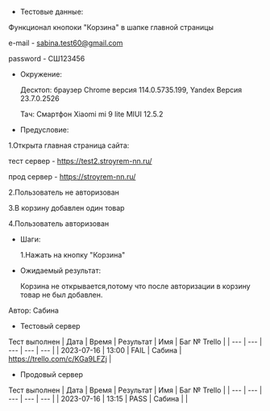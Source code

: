 * Тестовые данные:

 Функционал кнопоки "Корзина" в шапке главной страницы
 
 e-mail - sabina.test60@gmail.com
 
 password - СШ123456
 
 * Окружение: 

	Десктоп: браузер Chrome версия 114.0.5735.199, Yandex Версия 23.7.0.2526
	
	Тач: Cмартфон Xiaomi mi 9 lite MIUI 12.5.2
 
* Предусловие:

 1.Открыта главная страница сайта:
 
 тест сервер - https://test2.stroyrem-nn.ru/
 
 прод сервер - https://stroyrem-nn.ru/
 
 2.Пользователь не авторизован
 
 3.В корзину добавлен один товар
 
 4.Пользователь авторизован
 

* Шаги:

  1.Нажать на кнопку "Корзина"
  

* Ожидаемый результат:

   Корзина не открывается,потому что после авторизации в корзину товар не был добавлен.
  

Автор: Сабина

* Тестовый сервер 

Тест выполнен
| Дата | Время | Результат | Имя | Баг № Trello |
| --- | --- | --- | --- | --- |
| 2023-07-16 | 13:00 | FAIL | Сабина | https://trello.com/c/KGa9LFZj  | 

* Продовый сервер

Тест выполнен
| Дата | Время | Результат | Имя | Баг № Trello |
| --- | --- | --- | --- | --- |
| 2023-07-16 | 13:15 | PASS | Сабина |  | 
